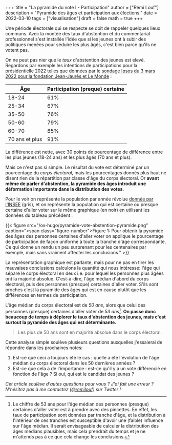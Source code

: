 +++
title = "La pyramide du vote I - Participation"
author = ["Rémi Louf"]
description = "Pyramide des âges et participation aux élections."
date = 2022-03-10
tags = ["visualisation"]
draft = false
math = true
+++

Une période électorale qui se respecte se doit de rappeler quelques lieux communs. Avec la montée des taux d'abstention et du commentariat professionnel s'est installée l'idée que si les jeunes ont à subir des politiques menées pour séduire les plus âgés, c'est bien parce qu'ils ne votent pas.

On ne peut pas nier que le _taux_ d'abstention des jeunes est élevé. Regardons par exemple les intentions de participations pour la présidentielle 2022 telles que données par le [sondage Ipsos du 3 mars 2022 pour la fondation Jean-Jaurès et Le Monde](https://www.ipsos.com/sites/default/files/ct/news/documents/2022-03/Ipsos%20-%20Enque%CC%82te%20Electorale%20-%20Vague%206%20-%205%20mars%202022.pdf) :

| Âge            | Participation (preque) certaine |
|----------------|---------------------------------|
| 18-24          | 61%                             |
| 25-34          | 67%                             |
| 35-50          | 76%                             |
| 50-60          | 79%                             |
| 60-70          | 85%                             |
| 70 ans et plus | 91%                             |

La différence est nette, avec 30 points de pourcentage de différence entre les plus jeunes (18-24 ans) et les plus âgés (70 ans et plus).

Mais ce n'est pas si simple. Le résultat du vote est déterminé par un pourcentage du _corps électoral_, mais les pourcentages donnés plus haut ne disent rien de la répartition par classe d'âge du corps électoral. Or **avant même de parler d'abstention, la pyramide des âges introduit une déformation importante dans la distribution des votes**.

Pour le voir on représente la population par année révolue [donnée par l'INSEE](https://www.insee.fr/fr/statistiques/2381472) (gris), et on représente la population qui est certaine ou presque certaine d'aller voter sur le même graphique (en noir) en utilisant les données du tableau précédent :

{{< figure src="/ox-hugo/pyramide-vote-abstention-pyramide.png" caption="<span class=\"figure-number\">Figure 1: </span>Pour obtenir la pyramide des âges des personnes certaines d'aller voter on applique le pourcentage de participation de façon uniforme à toute la tranche d'âge correspondante. Ce qui donne un rendu un peu surprenant pour les centenaires par exemple, mais sans vraiment affecter les conclusions." >}}

La représentation graphique est parlante, mais pour ne pas en tirer les mauvaises conclusions calculons la quantité qui nous intéresse: l'âge qui sépare le corps électoral en deux i.e. pour lequel les personnes plus âgées ont la majorité absolue. C'est-à-dire, l'âge médian d'abord du corps électoral, puis des personnes (presque) certaines d'aller voter. S'ils sont proches c'est la pyramide des âges qui est en cause plutôt que les différences en termes de participation.

L'âge médian du corps électoral est de _50 ans_, alors que celui des personnes (presque) certaines d'aller voter de _53 ans_[^1]. **On passe donc beaucoup de temps à déplorer le taux d'abstention des jeunes, mais c'est surtout la pyramide des âges qui est déterminante.**

[^1]: Le chiffre de 53 ans pour l'âge médian des personnes (presque) certaines d'aller voter est à prendre avec des pincettes. En effet, les taux de participation sont données par tranche d'âge, et la distribution à l'intérieur de ces tranches est susceptible d'avoir une (faible) influence sur l'âge médian. Il serait envisageable de calculer la distribution des âges médians plausibles, mais cela prendrait du temps et je ne m'attends pas à ce que cela change les conclusions.

> Les plus de 50 ans sont en majorité absolue dans le corps électoral.

Cette analyse simple soulève plusieurs questions auxquelles j'essaierai de répondre dans les prochaines notes:

1.  Est-ce que ceci a toujours été le cas : quelle a été l'évolution de l'âge médian du corps électoral dans les 50 dernières années ?
2.  Est-ce que cela a de l'importance : est-ce qu'il y a un vote différencié en fonction de l'âge ? Si oui, qui est le candidat des jeunes ?

_Cet article soulève d'autes questions pour vous ? J'ai fait une erreur ? N'hésitez pas à me contactez ([@remilouf](https://twitter.com/remilouf)) sur Twitter !_
